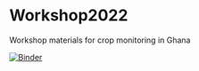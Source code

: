 # Workshop2022
Workshop materials for crop monitoring in Ghana

[![Binder](https://mybinder.org/badge_logo.svg)](https://mybinder.org/v2/gh/UCL-EO/Workshop2022/HEAD?labpath=notebooks%2F005_Solar_Practical.ipynb)
